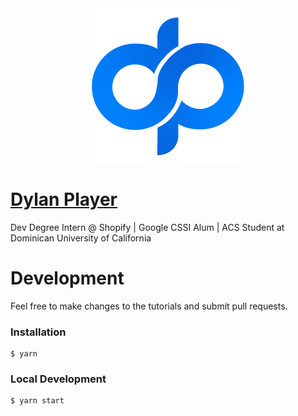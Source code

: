 <div align="center">
  <a href="https://dylanplayer.com"><img alt="Dylan Player Logo" src="https://github.com/dylanplayer/devfolio/blob/main/static/img/logo.png?raw=true" align="center" height="250"></a>
</div>

# [Dylan Player](https://dylanplayer.com)
Dev Degree Intern @ Shopify | Google CSSI Alum | ACS Student at Dominican University of California

# Development
Feel free to make changes to the tutorials and submit pull requests.

### Installation

```
$ yarn
```

### Local Development

```
$ yarn start
```
